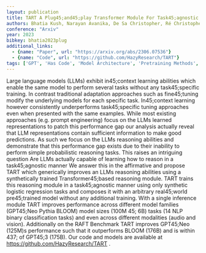 ```yaml
---
layout: publication
title: TART A Plug45;and45;play Transformer Module For Task45;agnostic Reasoning
authors: Bhatia Kush, Narayan Avanika, De Sa Christopher, Ré Christopher
conference: "Arxiv"
year: 2023
bibkey: bhatia2023plug
additional_links:
  - {name: "Paper", url: "https://arxiv.org/abs/2306.07536"}
  - {name: "Code", url: "https://github.com/HazyResearch/TART"}
tags: ['GPT', 'Has Code', 'Model Architecture', 'Pretraining Methods', 'Prompting', 'Reinforcement Learning', 'Training Techniques', 'Transformer']
---
```

Large language models (LLMs) exhibit in45;context learning abilities which enable the same model to perform several tasks without any task45;specific training. In contrast traditional adaptation approaches such as fine45;tuning modify the underlying models for each specific task. In45;context learning however consistently underperforms task45;specific tuning approaches even when presented with the same examples. While most existing approaches (e.g. prompt engineering) focus on the LLMs learned representations to patch this performance gap our analysis actually reveal that LLM representations contain sufficient information to make good predictions. As such we focus on the LLMs reasoning abilities and demonstrate that this performance gap exists due to their inability to perform simple probabilistic reasoning tasks. This raises an intriguing question Are LLMs actually capable of learning how to reason in a task45;agnostic manner We answer this in the affirmative and propose TART which generically improves an LLMs reasoning abilities using a synthetically trained Transformer45;based reasoning module. TART trains this reasoning module in a task45;agnostic manner using only synthetic logistic regression tasks and composes it with an arbitrary real45;world pre45;trained model without any additional training. With a single inference module TART improves performance across different model families (GPT45;Neo Pythia BLOOM) model sizes (100M 45; 6B) tasks (14 NLP binary classification tasks) and even across different modalities (audio and vision). Additionally on the RAFT Benchmark TART improves GPT45;Neo (125M)s performance such that it outperforms BLOOM (176B) and is within 437; of GPT45;3 (175B). Our code and models are available at https://github.com/HazyResearch/TART .
